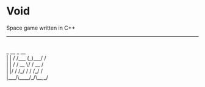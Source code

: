 # Void
Space game written in C++
<hr/>
<br/>
 _    __      _     __<br/>
| |  / /___  (_)___/ /<br/>
| | / / __ \/ / __  / <br/>
| |/ / /_/ / / /_/ /  <br/>
|___/\____/_/\__,_/   <br/>
                     
